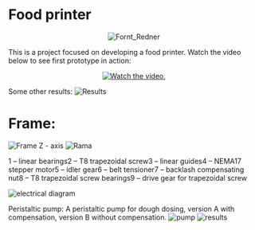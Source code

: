 # Food printer
<p align="center">
  <img src="https://github.com/TanskiSzymon/MQTT_Controller/assets/108231030/006675c5-1bfa-453e-93d7-1b4fb1ffdb3d" alt="Fornt_Redner">
</p>
This is a project focused on developing a food printer.
Watch the video below to see first prototype in action:

<p align="center">
  <a href="https://www.youtube.com/watch?v=P8IgyybBxyM">
     <img src="https://img.youtube.com/vi/P8IgyybBxyM/0.jpg" alt="Watch the video.">
  </a>
</p>
Some other results:

<img src="https://github.com/TanskiSzymon/food-printer/assets/108231030/4e15ef6e-4f9b-4f73-b7b9-d48136e2e8c4" alt="Results">

# Frame:

<img src="https://github.com/TanskiSzymon/food-printer/assets/108231030/53b04ba7-c530-4837-9f94-3c9e2b3bf5a4" alt="Frame">
Z - axis
<img src="https://github.com/TanskiSzymon/food-printer/assets/108231030/b6d51870-8004-4fe4-9d97-645b33aa5bb3" alt="Rama">

1 – linear bearings2 – T8 trapezoidal screw3 – linear guides4 – NEMA17 stepper motor5 – idler gear6 – belt tensioner7 – backlash compensating nut8 – T8 trapezoidal screw bearings9 – drive gear for trapezoidal screw


<img src="https://github.com/TanskiSzymon/food-printer/assets/108231030/1e7b91d3-7b19-44f4-8c17-9cb10ef36d36" alt="electrical diagram">

Peristaltic pump:
A peristaltic pump for dough dosing, version A with compensation, version B without compensation.
  <img src="https://github.com/TanskiSzymon/food-printer/assets/108231030/34ca0a6e-8bc7-479d-98d3-dbc0124987f2" alt="pump">
  <img src="https://github.com/TanskiSzymon/food-printer/assets/108231030/45d1698a-4a03-4c6b-9ab7-3a8c82f8efa0" alt="results">

</p>
